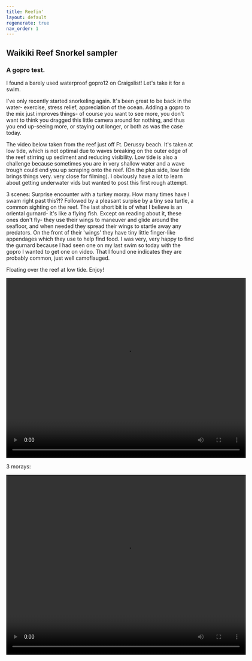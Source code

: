 ```yaml
---
title: Reefin'
layout: default
regenerate: true
nav_order: 1
---
```


## Waikiki Reef Snorkel sampler

### A gopro test.

I found a barely used waterproof gopro12 on Craigslist!  Let's take it for a swim.  

I've only recently started snorkeling again.  It's been great to be back in the water- exercise, stress relief,
appreciation of the ocean.  Adding a gopro to the mix just improves things- of course you want to see more, you don't want
to think you dragged this little camera around for nothing, and thus you end up-seeing more, or staying out longer, or both as was
the case today.  

The video below taken from the reef just off Ft. Derussy beach.  It's taken at low tide, which is not optimal due to waves breaking on the outer edge of the reef
stirring up sediment and reducing visibility.  Low tide is also a challenge because sometimes you are in very shallow water and a wave trough could end you up scraping onto the reef.  (On the plus side, low tide brings things very. very close for filming).  I obviously have a lot to learn about getting underwater vids but wanted to post this first rough attempt.  

3 scenes:  Surprise encounter with a turkey moray.  How many times have I swam right past this?!?  Followed by a pleasant surpise by a tiny sea turtle, a common sighting on the reef.  The last short bit is of what I believe is an oriental gurnard- it's like a flying fish.  Except on reading about it, these ones don't fly- they use their wings to maneuver and glide around the seafloor, and when needed they spread their wings to startle away any predators.  On the front of their 'wings' they have tiny little finger-like appendages which they use to help find food.  I was very, very happy to find the gurnard because I had seen one on my last swim so today with the gopro I wanted to get one on video.  That I found one indicates they are probably common, just well camoflauged.  

Floating over the reef at low tide.  Enjoy! 
<p>
<video width="640" height="480" controls>
<source src="../oahuv1/images/reef1.webm" type="video/webm">
  Your browser does not support the video tag.
</video>
</p>

<p>
3 morays:
</p>
<video width="640" height="480" controls>
<source src="../oahuv1/images/3morayV4.mp4" type="video/webm">
  Your browser does not support the video tag.
</video>
</p>









